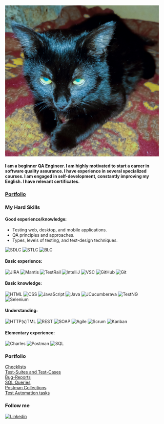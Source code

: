 [![Header](https://github.com/KostiantynHorda/kostiantynhorda/blob/master/assets/header.jpg)](https://github.com/KostiantynHorda)


#### I am a beginner QA Engineer. I am highly motivated to start a career in software quality assurance. I have experience in several specialized courses. I am engaged in self-development, constantly improving my English. I have relevant certificates.

### [Portfolio](https://github.com/KostiantynHorda/kostiantynhorda/tree/master#portfolio)

### My Hard Skills

#### Good experience/knowledge:
* Testing web, desktop, and mobile applications. 
* QA principles and approaches. 
* Types, levels of testing, and test-design techniques.</br>

![SDLC](https://img.shields.io/badge/SDLC-090909?style=for-the-badge&logo=sdlc&logoColor=47C5FB)
![STLC](https://img.shields.io/badge/STLC-090909?style=for-the-badge&logo=stlc&logoColor=47C5FB)
![BLC](https://img.shields.io/badge/BLC-090909?style=for-the-badge&logo=blc&logoColor=47C5FB)

#### Basic experience:
![JIRA](https://img.shields.io/badge/JIRA-090909?style=for-the-badge&logo=JIRA&logoColor=47C5FB)
![Mantis](https://img.shields.io/badge/Mantis-090909?style=for-the-badge&logo=mantis&logoColor=47C5FB)
![TestRail](https://img.shields.io/badge/TestRail-090909?style=for-the-badge&logo=testrail&logoColor=47C5FB)
![IntelliJ](https://img.shields.io/badge/IntelliJ-090909?style=for-the-badge&logo=IntelliJidea&logoColor=47C5FB)
![VSC](https://img.shields.io/badge/VSC-090909?style=for-the-badge&logo=visualstudiocode&logoColor=47C5FB)
![GitHub](https://img.shields.io/badge/GitHub-090909?style=for-the-badge&logo=GitHub&logoColor=47C5FB)
![Git](https://img.shields.io/badge/Git-090909?style=for-the-badge&logo=Git&logoColor=47C5FB)


#### Basic knowledge:
![HTML](https://img.shields.io/badge/HTML-090909?style=for-the-badge&logo=HTML&logoColor=47C5FB)
![CSS](https://img.shields.io/badge/CSS-090909?style=for-the-badge&logo=CSS&logoColor=47C5FB)
![JavaScript](https://img.shields.io/badge/JavaScript-090909?style=for-the-badge&logo=JavaScript&logoColor=47C5FB)
![Java](https://img.shields.io/badge/Java-090909?style=for-the-badge&logo=Java&logoColor=47C5FB)
![JCucumberava](https://img.shields.io/badge/Cucumber-090909?style=for-the-badge&logo=Cucumber&logoColor=47C5FB)
![TestNG](https://img.shields.io/badge/TestNG-090909?style=for-the-badge&logo=TestNG&logoColor=47C5FB)
![Selenium](https://img.shields.io/badge/Selenium-090909?style=for-the-badge&logo=Selenium&logoColor=47C5FB)


#### Understanding:
![HTTP(s)TML](https://img.shields.io/badge/HTTP(s)-090909?style=for-the-badge&logo=HTTP&logoColor=47C5FB)
![REST](https://img.shields.io/badge/REST-090909?style=for-the-badge&logo=REST&logoColor=47C5FB)
![SOAP](https://img.shields.io/badge/SOAP-090909?style=for-the-badge&logo=SOAP&logoColor=47C5FB)
![Agile](https://img.shields.io/badge/Agile-090909?style=for-the-badge&logo=Agile&logoColor=47C5FB)
![Scrum](https://img.shields.io/badge/Scrum-090909?style=for-the-badge&logo=Scrum&logoColor=47C5FB)
![Kanban](https://img.shields.io/badge/Kanban-090909?style=for-the-badge&logo=Kanban&logoColor=47C5FB)


#### Elementary experience:
![Charles](https://img.shields.io/badge/Charles-090909?style=for-the-badge&logo=Charles&logoColor=47C5FB)
![Postman](https://img.shields.io/badge/Postman-090909?style=for-the-badge&logo=Postman&logoColor=47C5FB)
![SQL](https://img.shields.io/badge/SQL-090909?style=for-the-badge&logo=mysql&logoColor=47C5FB)


### Portfolio
[Checklists](https://github.com/KostiantynHorda/Checklists)</br>
[Test-Suites and Test-Cases](https://github.com/KostiantynHorda/Test-Cases)</br>
[Bug-Reports](https://github.com/KostiantynHorda/Bug-Reports)</br>
[SQL Queries](https://github.com/KostiantynHorda/SQL-Queries)</br>
[Postman Collections](https://github.com/KostiantynHorda/Postman-Collections)</br>
[Test Automation tasks](https://github.com/KostiantynHorda/Test-Automation-tasks)

### Follow me
[![Linkedin](https://img.shields.io/badge/Linkedin-090909?style=for-the-badge&logo=Linkedin&logoColor=47C5FB)](https://www.linkedin.com/in/horda-kostiantyn)

